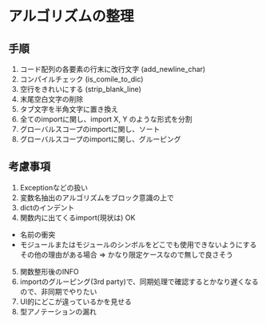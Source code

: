 # アルゴリズムの整理

## 手順
1. コード配列の各要素の行末に改行文字 (add_newline_char)
2. コンパイルチェック (is_comile_to_dic)
3. 空行をきれいにする (strip_blank_line)
4. 末尾空白文字の削除
5. タブ文字を半角文字に置き換え
4. 全てのimportに関し、import X, Y のような形式を分割
5. グローバルスコープのimportに関し、ソート
6. グローバルスコープのimportに関し、グルーピング



## 考慮事項
1. Exceptionなどの扱い
2. 変数名抽出のアルゴリズムをブロック意識の上で
3. dictのインデント
4. 関数内に出てくるimport(現状は) OK
 - 名前の衝突
 - モジュールまたはモジュールのシンボルをどこでも使用できないようにするその他の理由がある場合 => かなり限定ケースなので無しで良さそう
5. 関数整形後のINFO
6. importのグルーピング(3rd party)で、同期処理で確認するとかなり遅くなるので、非同期でやりたい
7. UI的にどこが違っているかを見せる
8. 型アノテーションの漏れ